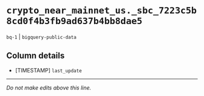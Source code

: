 # `crypto_near_mainnet_us._sbc_7223c5b8cd0f4b3fb9ad637b4bb8dae5`
`bq-1` | `bigquery-public-data`

## Column details
* [TIMESTAMP] `last_update`

-------------------------------------------------------------------------------
*Do not make edits above this line.*
